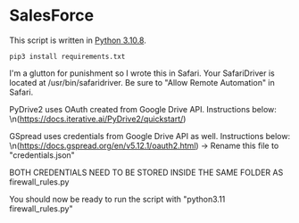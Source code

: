 # SalesForce

This script is written in [Python 3.10.8](https://www.python.org/downloads/release/python-3108/).
```
pip3 install requirements.txt
```
I'm a glutton for punishment so I wrote this in Safari. Your SafariDriver is located at /usr/bin/safaridriver. Be sure to "Allow Remote Automation" in Safari.

PyDrive2 uses OAuth created from Google Drive API. Instructions below:
\n(https://docs.iterative.ai/PyDrive2/quickstart/)

GSpread uses credentials from Google Drive API as well. Instructions below:
\n(https://docs.gspread.org/en/v5.12.1/oauth2.html)
-> Rename this file to "credentials.json"

BOTH CREDENTIALS NEED TO BE STORED INSIDE THE SAME FOLDER AS firewall_rules.py

You should now be ready to run the script with "python3.11 firewall_rules.py"
